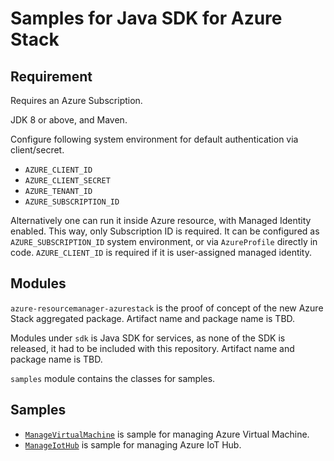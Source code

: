 # Samples for Java SDK for Azure Stack

## Requirement

Requires an Azure Subscription.

JDK 8 or above, and Maven.

Configure following system environment for default authentication via client/secret.
- `AZURE_CLIENT_ID`
- `AZURE_CLIENT_SECRET`
- `AZURE_TENANT_ID`
- `AZURE_SUBSCRIPTION_ID`

Alternatively one can run it inside Azure resource, with Managed Identity enabled.
This way, only Subscription ID is required. It can be configured as `AZURE_SUBSCRIPTION_ID` system environment, or via `AzureProfile` directly in code.
`AZURE_CLIENT_ID` is required if it is user-assigned managed identity.

## Modules

`azure-resourcemanager-azurestack` is the proof of concept of the new Azure Stack aggregated package. Artifact name and package name is TBD.

Modules under `sdk` is Java SDK for services, as none of the SDK is released, it had to be included with this repository. Artifact name and package name is TBD.

`samples` module contains the classes for samples.

## Samples

- [`ManageVirtualMachine`](samples/src/main/java/com/azure/resourcemanager/azurestack/samples/ManageVirtualMachine.java) is sample for managing Azure Virtual Machine.
- [`ManageIotHub`](samples/src/main/java/com/azure/resourcemanager/azurestack/samples/ManageIotHub.java) is sample for managing Azure IoT Hub.
